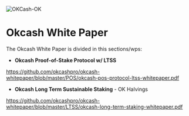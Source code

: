 ![OKCash-OK](https://i.imgur.com/WQklGrh.png)
#  Okcash White Paper

The Okcash White Paper is divided in this sections/wps:

- **Okcash Proof-of-Stake Protocol w/ LTSS**

https://github.com/okcashpro/okcash-whitepaper/blob/master/POS/okcash-pos-protocol-ltss-whitepaper.pdf

- **Okcash Long Term Sustainable Staking** - OK Halvings

https://github.com/okcashpro/okcash-whitepaper/blob/master/LTSS/okcash-long-term-staking-whitepaper.pdf


